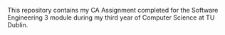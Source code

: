 This repository contains my CA Assignment completed for the Software Engineering 3 module during my third year of Computer Science at TU Dublin.
